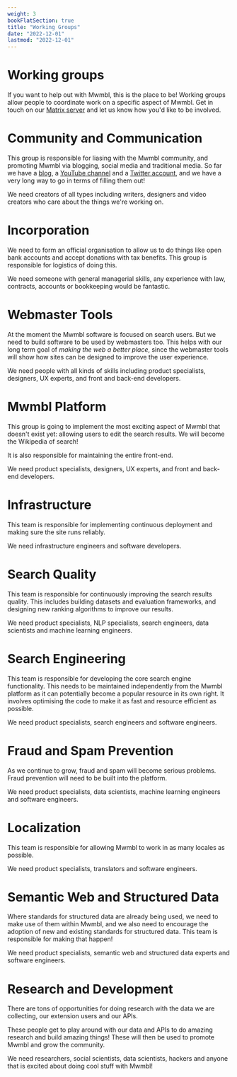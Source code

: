 ```yaml
---
weight: 3
bookFlatSection: true
title: "Working Groups"
date: "2022-12-01"
lastmod: "2022-12-01"
---
```


# Working groups

If you want to help out with Mwmbl, this is the place to be! Working
groups allow people to coordinate work on a specific aspect of
Mwmbl. Get in touch on our [Matrix server](https://matrix.to/#/#mwmbl:matrix.org) 
and let us know how you'd like to be involved.


# Community and Communication

This group is responsible for liasing with the Mwmbl community, and
promoting Mwmbl via blogging, social media and traditional media. So
far we have a [blog](https://blog.mwmbl.org), a [YouTube channel](https://www.youtube.com/@mwmbl)
and a [Twitter account](https://twitter.com/mwmblorg),
and we have a very long way to go in terms of filling them out!

We need creators of all types including writers, designers and video creators who
care about the things we're working on.

# Incorporation

We need to form an official organisation to allow us to do things like
open bank accounts and accept donations with tax benefits. This group
is responsible for logistics of doing this.

We need someone with general managerial skills, any experience with
law, contracts, accounts or bookkeeping would be fantastic.

# Webmaster Tools

At the moment the Mwmbl software is focused on search users. But we
need to build software to be used by webmasters too. This helps with
our long term goal of _making the web a better place_, since the
webmaster tools will show how sites can be designed to improve the
user experience.

We need people with all kinds of skills including product specialists,
designers, UX experts, and front and back-end developers.

# Mwmbl Platform

This group is going to implement the most exciting aspect of Mwmbl
that doesn't exist yet: allowing users to edit the search results. We
will become the Wikipedia of search!

It is also responsible for maintaining the entire front-end.

We need product specialists, designers, UX experts, and front and
back-end developers.

# Infrastructure

This team is responsible for implementing continuous deployment and
making sure the site runs reliably.

We need infrastructure engineers and software developers.

# Search Quality

This team is responsible for continuously improving the search results
quality. This includes building datasets and evaluation frameworks,
and designing new ranking algorithms to improve our results.

We need product specialists, NLP specialists, search engineers, data
scientists and machine learning engineers.

# Search Engineering

This team is responsible for developing the core search engine
functionality. This needs to be maintained independently from the
Mwmbl platform as it can potentially become a popular resource in its
own right. It involves optimising the code to make it as fast and
resource efficient as possible.

We need product specialists, search engineers and software engineers.

# Fraud and Spam Prevention

As we continue to grow, fraud and spam will become serious
problems. Fraud prevention will need to be built into the platform.

We need product specialists, data scientists, machine learning
engineers and software engineers.

<!-- # Web Standards and Interoperability -->

<!-- TBD -->

# Localization

This team is responsible for allowing Mwmbl to work in as many locales
as possible.

We need product specialists, translators and software engineers.

# Semantic Web and Structured Data

Where standards for structured data are already being used, we need to
make use of them within Mwmbl, and we also need to encourage the
adoption of new and existing standards for structured data. This team
is responsible for making that happen!

We need product specialists, semantic web and structured data experts
and software engineers.

# Research and Development

There are tons of opportunities for doing research with the data we
are collecting, our extension users and our APIs.

These people get to play around with our data and APIs to do amazing
research and build amazing things! These will then be used to promote
Mwmbl and grow the community.

We need researchers, social scientists, data scientists, hackers and
anyone that is excited about doing cool stuff with Mwmbl!
